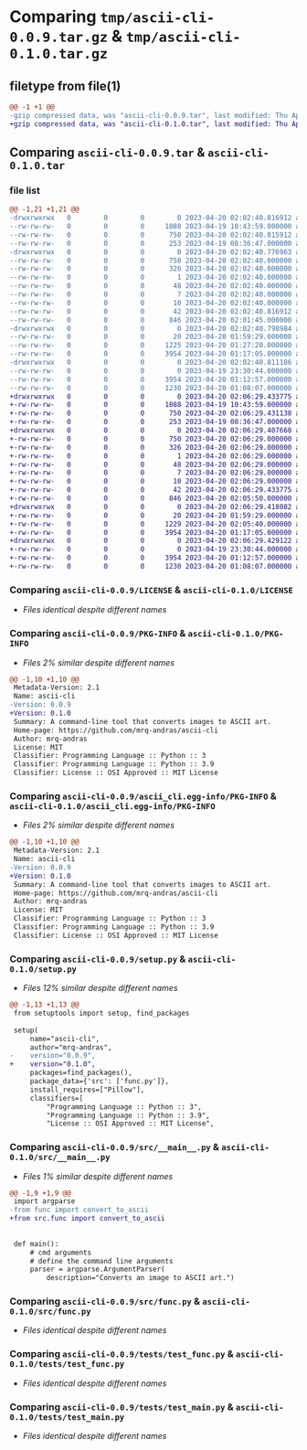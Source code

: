 # Comparing `tmp/ascii-cli-0.0.9.tar.gz` & `tmp/ascii-cli-0.1.0.tar.gz`

## filetype from file(1)

```diff
@@ -1 +1 @@
-gzip compressed data, was "ascii-cli-0.0.9.tar", last modified: Thu Apr 20 02:02:40 2023, max compression
+gzip compressed data, was "ascii-cli-0.1.0.tar", last modified: Thu Apr 20 02:06:29 2023, max compression
```

## Comparing `ascii-cli-0.0.9.tar` & `ascii-cli-0.1.0.tar`

### file list

```diff
@@ -1,21 +1,21 @@
-drwxrwxrwx   0        0        0        0 2023-04-20 02:02:40.816912 ascii-cli-0.0.9/
--rw-rw-rw-   0        0        0     1088 2023-04-19 10:43:59.000000 ascii-cli-0.0.9/LICENSE
--rw-rw-rw-   0        0        0      750 2023-04-20 02:02:40.815912 ascii-cli-0.0.9/PKG-INFO
--rw-rw-rw-   0        0        0      253 2023-04-19 08:36:47.000000 ascii-cli-0.0.9/README.md
-drwxrwxrwx   0        0        0        0 2023-04-20 02:02:40.776963 ascii-cli-0.0.9/ascii_cli.egg-info/
--rw-rw-rw-   0        0        0      750 2023-04-20 02:02:40.000000 ascii-cli-0.0.9/ascii_cli.egg-info/PKG-INFO
--rw-rw-rw-   0        0        0      326 2023-04-20 02:02:40.000000 ascii-cli-0.0.9/ascii_cli.egg-info/SOURCES.txt
--rw-rw-rw-   0        0        0        1 2023-04-20 02:02:40.000000 ascii-cli-0.0.9/ascii_cli.egg-info/dependency_links.txt
--rw-rw-rw-   0        0        0       48 2023-04-20 02:02:40.000000 ascii-cli-0.0.9/ascii_cli.egg-info/entry_points.txt
--rw-rw-rw-   0        0        0        7 2023-04-20 02:02:40.000000 ascii-cli-0.0.9/ascii_cli.egg-info/requires.txt
--rw-rw-rw-   0        0        0       10 2023-04-20 02:02:40.000000 ascii-cli-0.0.9/ascii_cli.egg-info/top_level.txt
--rw-rw-rw-   0        0        0       42 2023-04-20 02:02:40.816912 ascii-cli-0.0.9/setup.cfg
--rw-rw-rw-   0        0        0      846 2023-04-20 02:01:45.000000 ascii-cli-0.0.9/setup.py
-drwxrwxrwx   0        0        0        0 2023-04-20 02:02:40.798984 ascii-cli-0.0.9/src/
--rw-rw-rw-   0        0        0       20 2023-04-20 01:59:29.000000 ascii-cli-0.0.9/src/__init__.py
--rw-rw-rw-   0        0        0     1225 2023-04-20 01:27:20.000000 ascii-cli-0.0.9/src/__main__.py
--rw-rw-rw-   0        0        0     3954 2023-04-20 01:17:05.000000 ascii-cli-0.0.9/src/func.py
-drwxrwxrwx   0        0        0        0 2023-04-20 02:02:40.811186 ascii-cli-0.0.9/tests/
--rw-rw-rw-   0        0        0        0 2023-04-19 23:30:44.000000 ascii-cli-0.0.9/tests/__init__.py
--rw-rw-rw-   0        0        0     3954 2023-04-20 01:12:57.000000 ascii-cli-0.0.9/tests/test_func.py
--rw-rw-rw-   0        0        0     1230 2023-04-20 01:08:07.000000 ascii-cli-0.0.9/tests/test_main.py
+drwxrwxrwx   0        0        0        0 2023-04-20 02:06:29.433775 ascii-cli-0.1.0/
+-rw-rw-rw-   0        0        0     1088 2023-04-19 10:43:59.000000 ascii-cli-0.1.0/LICENSE
+-rw-rw-rw-   0        0        0      750 2023-04-20 02:06:29.431138 ascii-cli-0.1.0/PKG-INFO
+-rw-rw-rw-   0        0        0      253 2023-04-19 08:36:47.000000 ascii-cli-0.1.0/README.md
+drwxrwxrwx   0        0        0        0 2023-04-20 02:06:29.407668 ascii-cli-0.1.0/ascii_cli.egg-info/
+-rw-rw-rw-   0        0        0      750 2023-04-20 02:06:29.000000 ascii-cli-0.1.0/ascii_cli.egg-info/PKG-INFO
+-rw-rw-rw-   0        0        0      326 2023-04-20 02:06:29.000000 ascii-cli-0.1.0/ascii_cli.egg-info/SOURCES.txt
+-rw-rw-rw-   0        0        0        1 2023-04-20 02:06:29.000000 ascii-cli-0.1.0/ascii_cli.egg-info/dependency_links.txt
+-rw-rw-rw-   0        0        0       48 2023-04-20 02:06:29.000000 ascii-cli-0.1.0/ascii_cli.egg-info/entry_points.txt
+-rw-rw-rw-   0        0        0        7 2023-04-20 02:06:29.000000 ascii-cli-0.1.0/ascii_cli.egg-info/requires.txt
+-rw-rw-rw-   0        0        0       10 2023-04-20 02:06:29.000000 ascii-cli-0.1.0/ascii_cli.egg-info/top_level.txt
+-rw-rw-rw-   0        0        0       42 2023-04-20 02:06:29.433775 ascii-cli-0.1.0/setup.cfg
+-rw-rw-rw-   0        0        0      846 2023-04-20 02:05:50.000000 ascii-cli-0.1.0/setup.py
+drwxrwxrwx   0        0        0        0 2023-04-20 02:06:29.418082 ascii-cli-0.1.0/src/
+-rw-rw-rw-   0        0        0       20 2023-04-20 01:59:29.000000 ascii-cli-0.1.0/src/__init__.py
+-rw-rw-rw-   0        0        0     1229 2023-04-20 02:05:40.000000 ascii-cli-0.1.0/src/__main__.py
+-rw-rw-rw-   0        0        0     3954 2023-04-20 01:17:05.000000 ascii-cli-0.1.0/src/func.py
+drwxrwxrwx   0        0        0        0 2023-04-20 02:06:29.429122 ascii-cli-0.1.0/tests/
+-rw-rw-rw-   0        0        0        0 2023-04-19 23:30:44.000000 ascii-cli-0.1.0/tests/__init__.py
+-rw-rw-rw-   0        0        0     3954 2023-04-20 01:12:57.000000 ascii-cli-0.1.0/tests/test_func.py
+-rw-rw-rw-   0        0        0     1230 2023-04-20 01:08:07.000000 ascii-cli-0.1.0/tests/test_main.py
```

### Comparing `ascii-cli-0.0.9/LICENSE` & `ascii-cli-0.1.0/LICENSE`

 * *Files identical despite different names*

### Comparing `ascii-cli-0.0.9/PKG-INFO` & `ascii-cli-0.1.0/PKG-INFO`

 * *Files 2% similar despite different names*

```diff
@@ -1,10 +1,10 @@
 Metadata-Version: 2.1
 Name: ascii-cli
-Version: 0.0.9
+Version: 0.1.0
 Summary: A command-line tool that converts images to ASCII art.
 Home-page: https://github.com/mrq-andras/ascii-cli
 Author: mrq-andras
 License: MIT
 Classifier: Programming Language :: Python :: 3
 Classifier: Programming Language :: Python :: 3.9
 Classifier: License :: OSI Approved :: MIT License
```

### Comparing `ascii-cli-0.0.9/ascii_cli.egg-info/PKG-INFO` & `ascii-cli-0.1.0/ascii_cli.egg-info/PKG-INFO`

 * *Files 2% similar despite different names*

```diff
@@ -1,10 +1,10 @@
 Metadata-Version: 2.1
 Name: ascii-cli
-Version: 0.0.9
+Version: 0.1.0
 Summary: A command-line tool that converts images to ASCII art.
 Home-page: https://github.com/mrq-andras/ascii-cli
 Author: mrq-andras
 License: MIT
 Classifier: Programming Language :: Python :: 3
 Classifier: Programming Language :: Python :: 3.9
 Classifier: License :: OSI Approved :: MIT License
```

### Comparing `ascii-cli-0.0.9/setup.py` & `ascii-cli-0.1.0/setup.py`

 * *Files 12% similar despite different names*

```diff
@@ -1,13 +1,13 @@
 from setuptools import setup, find_packages
 
 setup(
     name="ascii-cli",
     author="mrq-andras",
-    version="0.0.9",
+    version="0.1.0",
     packages=find_packages(),
     package_data={'src': ['func.py']},
     install_requires=["Pillow"],
     classifiers=[
         "Programming Language :: Python :: 3",
         "Programming Language :: Python :: 3.9",
         "License :: OSI Approved :: MIT License",
```

### Comparing `ascii-cli-0.0.9/src/__main__.py` & `ascii-cli-0.1.0/src/__main__.py`

 * *Files 1% similar despite different names*

```diff
@@ -1,9 +1,9 @@
 import argparse
-from func import convert_to_ascii
+from src.func import convert_to_ascii
 
 
 def main():
     # cmd arguments
     # define the command line arguments
     parser = argparse.ArgumentParser(
         description="Converts an image to ASCII art.")
```

### Comparing `ascii-cli-0.0.9/src/func.py` & `ascii-cli-0.1.0/src/func.py`

 * *Files identical despite different names*

### Comparing `ascii-cli-0.0.9/tests/test_func.py` & `ascii-cli-0.1.0/tests/test_func.py`

 * *Files identical despite different names*

### Comparing `ascii-cli-0.0.9/tests/test_main.py` & `ascii-cli-0.1.0/tests/test_main.py`

 * *Files identical despite different names*

